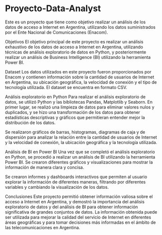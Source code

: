 # Proyecto-Data-Analyst
Este es un proyecto que tiene como objetivo realizar un análisis de los datos de acceso a Internet en Argentina, utilizando los datos suministrados por el Ente Nacional de Comunicaciones (Enacom).

Objetivos
El objetivo principal de este proyecto es realizar un análisis exhaustivo de los datos de acceso a Internet en Argentina, utilizando técnicas de análisis exploratorio de datos en Python, y posteriormente realizar un análisis de Business Intelligence (BI) utilizando la herramienta Power BI.

Dataset
Los datos utilizados en este proyecto fueron proporcionados por Enacom y contienen información sobre la cantidad de usuarios de Internet en Argentina, su ubicación geográfica, la velocidad de conexión y el tipo de tecnología utilizada. El dataset se encuentra en formato CSV.

Análisis exploratorio en Python
Para realizar el análisis exploratorio de datos, se utilizó Python y las bibliotecas Pandas, Matplotlib y Seaborn. En primer lugar, se realizó una limpieza de datos para eliminar valores nulos y duplicados, y se hizo una transformación de los datos para obtener estadísticas descriptivas y gráficos que permitieran entender mejor la distribución de los datos.

Se realizaron gráficos de barras, histogramas, diagramas de caja y de dispersión para analizar la relación entre la cantidad de usuarios de Internet y la velocidad de conexión, la ubicación geográfica y la tecnología utilizada.

Análisis de BI en Power BI
Una vez que se completó el análisis exploratorio en Python, se procedió a realizar un análisis de BI utilizando la herramienta Power BI. Se crearon diferentes gráficos y visualizaciones para mostrar la información de manera clara y concisa.

Se crearon informes y dashboards interactivos que permiten al usuario explorar la información de diferentes maneras, filtrando por diferentes variables y cambiando la visualización de los datos.

Conclusiones
Este proyecto permitió obtener información valiosa sobre el acceso a Internet en Argentina, y demostró la importancia del análisis exploratorio de datos y del análisis de BI para obtener información significativa de grandes conjuntos de datos. La información obtenida puede ser utilizada para mejorar la calidad del servicio de Internet en diferentes áreas geográficas y para tomar decisiones más informadas en el ámbito de las telecomunicaciones en Argentina.
